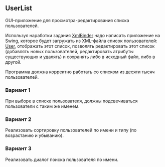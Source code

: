 ## UserList
GUI-приложение для просмотра-редактирования списка пользователей.

Используя наработки задания [XmlBinder](https://github.com/dkomanov/fizteh-java-task/blob/master/tasks/07-XmlBinder.md)
надо написать приложение на Swing, которое будет загружать из XML-файла список
пользователей: [User](https://github.com/dkomanov/fizteh-java-task/blob/master/src/ru/fizteh/fivt/bind/test/User.java),
отображать этот список, позволять редактировать этот список (добавлять новых
пользователей, редактировать атрибуты существующих и удалять) и сохранять либо
в исходный файл, либо в другой.

Программа должна корректно работать со списком из десяти тысяч пользователей.

### Вариант 1
При выборе в списке пользователя, должны подсвечиваться пользователи
с таким же именем.

### Вариант 2
Реализовать сортировку пользователей по имени и типу (по возрастанию и убыванию).

### Вариант 3
Реализовать диалог поиска пользователя по имени.
